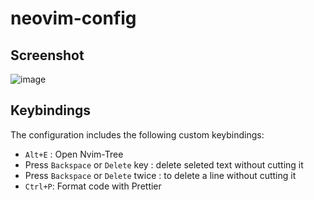 # neovim-config

## Screenshot
![image](https://github.com/brianhuster/neovim-config/assets/111893501/3ec40738-e6fc-4a39-9109-c19148235037)

## Keybindings

The configuration includes the following custom keybindings:

- `Alt+E` : Open Nvim-Tree
- Press `Backspace` or `Delete` key : delete seleted text without cutting it
- Press `Backspace` or `Delete` twice : to delete a line without cutting it
- `Ctrl+P`: Format code with Prettier